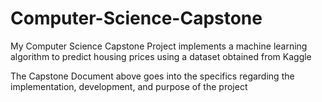 # Computer-Science-Capstone

My Computer Science Capstone Project implements a machine learning algorithm to predict housing prices using a dataset obtained from Kaggle

The Capstone Document above goes into the specifics regarding the implementation, development, and purpose of the project
